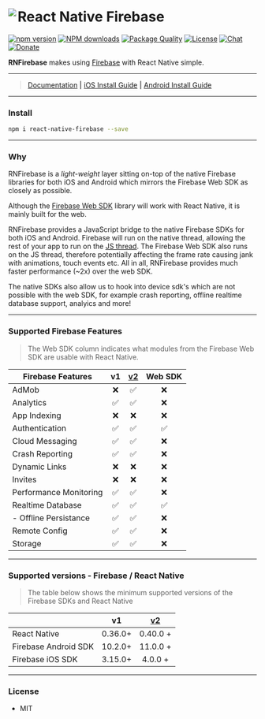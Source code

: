 # React Native Firebase<a href="https://invertase.io/react-native-firebase"><img align="left" src="http://i.imgur.com/01XQL0x.png"></a>

[![npm version](https://img.shields.io/npm/v/react-native-firebase.svg?style=flat-square)](https://www.npmjs.com/package/react-native-firebase)
[![NPM downloads](https://img.shields.io/npm/dm/react-native-firebase.svg?style=flat-square)](https://www.npmjs.com/package/react-native-firebase)
[![Package Quality](http://npm.packagequality.com/shield/react-native-firebase.svg?style=flat-square)](http://packagequality.com/#?package=react-native-firebase)
[![License](https://img.shields.io/npm/l/react-native-firebase.svg?style=flat-square)](/LICENSE)
[![Chat](https://img.shields.io/badge/chat-on%20discord-7289da.svg?style=flat-square)](https://discord.gg/t6bdqMs)
[![Donate](https://img.shields.io/badge/Donate-Patreon-green.svg?style=flat-square)](https://www.patreon.com/invertase)


**RNFirebase** makes using [Firebase](http://firebase.com) with React Native simple.

<hr>

> [Documentation](https://invertase.io/react-native-firebase) <b>|</b> [iOS Install Guide](http://invertase.io/react-native-firebase/#/installation-ios) <b>|</b> [Android Install Guide](http://invertase.io/react-native-firebase/#/installation-android)

<hr>

### Install
```bash
npm i react-native-firebase --save
```

<hr>

### Why

RNFirebase is a _light-weight_ layer sitting on-top of the native Firebase libraries for both iOS and Android which mirrors the Firebase Web SDK as closely as possible.

Although the [Firebase Web SDK](https://www.npmjs.com/package/firebase) library will work with React Native, it is mainly built for the web.

RNFirebase provides a JavaScript bridge to the native Firebase SDKs for both iOS and Android. Firebase will run on the native thread, allowing the rest of your app to run on the [JS thread](https://facebook.github.io/react-native/docs/performance.html#javascript-frame-rate). The Firebase Web SDK also runs on the JS thread, therefore potentially affecting the frame rate causing jank with animations, touch events etc. All in all, RNFirebase provides much faster performance (~2x) over the web SDK.

The native SDKs also allow us to hook into device sdk's which are not possible with the web SDK, for example crash reporting, offline realtime database support, analyics and more!

---
### Supported Firebase Features

> The Web SDK column indicates what modules from the Firebase Web SDK are usable with React Native.

| Firebase Features      | v1  | [v2](https://github.com/invertase/react-native-firebase/pull/130)  | Web SDK |
| ---------------------- | :---: | :---: | :---: |
| AdMob                  | ❌ | ✅ | ❌ |
| Analytics              | ✅ | ✅ | ❌ |
| App Indexing           | ❌ | ❌ | ❌ |
| Authentication         | ✅ | ✅ | ✅ |
| Cloud Messaging        | ✅ | ✅ | ❌ |
| Crash Reporting        | ✅ | ✅ | ❌ |
| Dynamic Links          | ❌ | ❌ | ❌ |
| Invites                | ❌ | ❌ | ❌ |
| Performance Monitoring | ✅ | ✅ | ❌ |
| Realtime Database      | ✅ | ✅ | ✅ |
|  - Offline Persistance | ✅ | ✅ | ❌ |
| Remote Config          | ✅ | ✅ | ❌ |
| Storage                | ✅ | ✅ | ❌ |

---
### Supported versions - Firebase / React Native

> The table below shows the minimum supported versions of the Firebase SDKs and React Native

|                        | v1  | [v2](https://github.com/invertase/react-native-firebase/pull/130)
| ---------------------- | :---: | :---: |
| React Native           | 0.36.0+ | 0.40.0 + |
| Firebase Android SDK   | 10.2.0+ | 11.0.0 + |
| Firebase iOS SDK       | 3.15.0+ | 4.0.0 +  |

---

### License

- MIT
